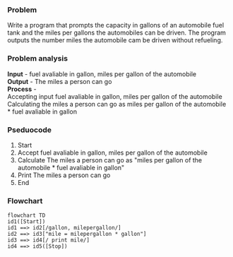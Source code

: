 ### Problem
Write a program that prompts the capacity in gallons of an automobile fuel tank and the miles per gallons
the automobiles can be driven. The program outputs the number miles the automobile cam be driven
without refueling.

### Problem analysis
**Input** - fuel avaliable in gallon, miles per gallon of the automobile <br>
**Output** - The miles a person can go <br>
**Process** - <br>
Accepting input fuel avaliable in gallon, miles per gallon of the automobile <br>
Calculating the miles a person can go as miles per gallon of the automobile * fuel avaliable in gallon <br>

### Pseduocode
1. Start <br>
2. Accept fuel avaliable in gallon, miles per gallon of the automobile <br>
3. Calculate The miles a person can go as "miles per gallon of the automobile * fuel avaliable in gallon" <br>
4. Print The miles a person can go <br>
5. End

### Flowchart

```mermaid
flowchart TD
id1([Start])
id1 ==> id2[/gallon, milepergallon/]
id2 ==> id3["mile = milepergallon * gallon"]
id3 ==> id4[/ print mile/]
id4 ==> id5([Stop])

